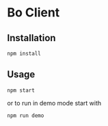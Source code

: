 # Bo Client

## Installation

`npm install`

## Usage

`npm start`

or to run in demo mode start with

`npm run demo`